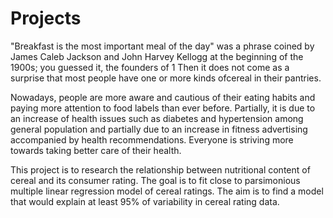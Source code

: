 # Projects
"Breakfast is the most important meal of the day" was a phrase coined by James Caleb Jackson and John Harvey Kellogg at the beginning of the 1900s; you guessed it, the founders of 1 Then it does not come as a surprise that most people have one or more kinds ofcereal in their pantries.

Nowadays, people are more aware and cautious of their eating habits and paying more attention to food labels than ever before. Partially, it is due to an increase of health issues such as diabetes and hypertension among general population and partially due to an increase in fitness advertising accompanied by health recommendations. Everyone is striving more towards taking better care of their health.

This project is to research the relationship between nutritional content of cereal and its consumer rating. The goal is to fit close to parsimonious multiple linear regression model of cereal ratings. The aim is to find a model that would explain at least 95% of variability in cereal rating data.
